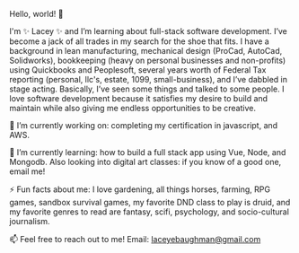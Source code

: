 Hello, world! 👋

I'm ✨ Lacey ✨ and I’m learning about full-stack software development. I’ve become a jack of all trades in my search for the shoe that fits. 
I have a background in lean manufacturing, mechanical design (ProCad, AutoCad, Solidworks), bookkeeping (heavy on personal businesses and non-profits) using Quickbooks and Peoplesoft, several years worth of Federal Tax reporting (personal, llc's, estate, 1099, small-business), and I’ve dabbled in stage acting. Basically, I’ve seen some things and talked to some people. I love software development because it satisfies my desire to build and maintain while also giving me 
endless opportunities to be creative. 

🔭 I’m currently working on: completing my certification in javascript, and AWS.

🌱 I’m currently learning: how to build a full stack app using Vue, Node, and Mongodb. Also looking into digital art classes: if you know of a good one, email me!

⚡ Fun facts about me: I love gardening, all things horses, farming, RPG games, sandbox survival games, my favorite DND class to play is druid, and my favorite genres to read are fantasy, scifi, psychology, and socio-cultural journalism. 

📫  Feel free to reach out to me!
Email: laceyebaughman@gmail.com
